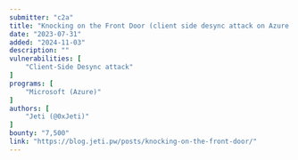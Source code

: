 ```yaml
---
submitter: "c2a"
title: "Knocking on the Front Door (client side desync attack on Azure CDN)"
date: "2023-07-31"
added: "2024-11-03"
description: ""
vulnerabilities: [
    "Client-Side Desync attack"
]
programs: [
    "Microsoft (Azure)"
]
authors: [
    "Jeti (@0xJeti)"
]
bounty: "7,500"
link: "https://blog.jeti.pw/posts/knocking-on-the-front-door/"
---
```




